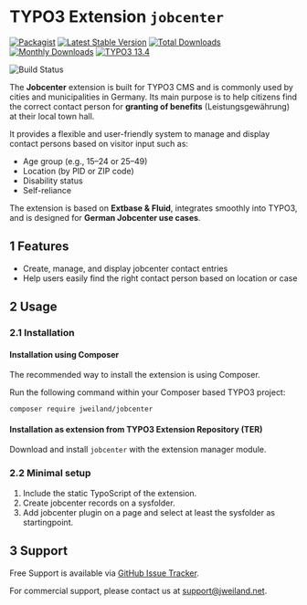 # TYPO3 Extension `jobcenter`

[![Packagist][packagist-logo-stable]][extension-packagist-url]
[![Latest Stable Version][extension-build-shield]][extension-ter-url]
[![Total Downloads][extension-downloads-badge]][extension-packagist-url]
[![Monthly Downloads][extension-monthly-downloads]][extension-packagist-url]
[![TYPO3 13.4][TYPO3-shield]][TYPO3-13-url]

![Build Status](https://github.com/jweiland-net/jobcenter/workflows/CI/badge.svg)

The **Jobcenter** extension is built for TYPO3 CMS and is commonly used by
cities and municipalities in Germany.
Its main purpose is to help citizens find the correct contact person for
**granting of benefits** (Leistungsgewährung) at their local town hall.

It provides a flexible and user-friendly system to manage and display contact
persons based on visitor input such as:

- Age group (e.g., 15–24 or 25–49)
- Location (by PID or ZIP code)
- Disability status
- Self-reliance

The extension is based on **Extbase & Fluid**, integrates smoothly into TYPO3,
and is designed for **German Jobcenter use cases**.

## 1 Features

- Create, manage, and display jobcenter contact entries
- Help users easily find the right contact person based on location or case

## 2 Usage

### 2.1 Installation

#### Installation using Composer

The recommended way to install the extension is using Composer.

Run the following command within your Composer based TYPO3 project:

```
composer require jweiland/jobcenter
```

#### Installation as extension from TYPO3 Extension Repository (TER)

Download and install `jobcenter` with the extension manager module.

### 2.2 Minimal setup

1) Include the static TypoScript of the extension.
2) Create jobcenter records on a sysfolder.
3) Add jobcenter plugin on a page and select at least the sysfolder as startingpoint.

## 3 Support

Free Support is available via [GitHub Issue Tracker](https://github.com/jweiland-net/jobcenter/issues).

For commercial support, please contact us at [support@jweiland.net](support@jweiland.net).

<!-- MARKDOWN LINKS & IMAGES -->

[extension-build-shield]: https://poser.pugx.org/jweiland/jobcenter/v/stable.svg?style=for-the-badge

[extension-downloads-badge]: https://poser.pugx.org/jweiland/jobcenter/d/total.svg?style=for-the-badge

[extension-monthly-downloads]: https://poser.pugx.org/jweiland/jobcenter/d/monthly?style=for-the-badge

[extension-ter-url]: https://extensions.typo3.org/extension/jobcenter/

[extension-packagist-url]: https://packagist.org/packages/jweiland/jobcenter/

[packagist-logo-stable]: https://img.shields.io/badge/--grey.svg?style=for-the-badge&logo=packagist&logoColor=white

[TYPO3-13-url]: https://get.typo3.org/version/13

[TYPO3-shield]: https://img.shields.io/badge/TYPO3-13.4-green.svg?style=for-the-badge&logo=typo3
